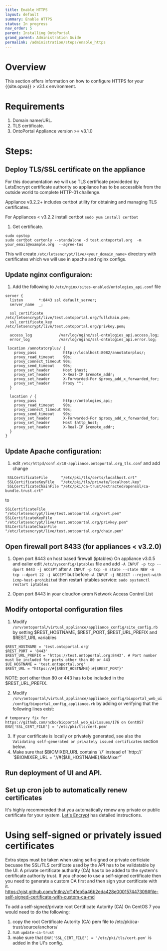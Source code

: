 ```yaml
---
title: Enable HTTPS
layout: default
summary: Enable HTTPS
status: In progress
nav_order: 5
parent: Installing OntoPortal
grand_parent: Administration Guide
permalink: /administration/steps/enable_https
---
```


# Overview

This section offers information on how to configure HTTPS for your {{site.opva}} > v3.1.x environment.

# Requirements
1. Domain name/URL.
1. TLS certificate.
1. OntoPortal Appliance version >= v3.1.0

# Steps:
## Deploy TLS/SSL certificate on the appliance
For this documentation we will use TLS certificate provideded by LetsEncrypt certificate authority so appliance has to be accessible from the outside world to complete HTTP-01 challenge.

Appliance v3.2.2+ includes certbot utility for obtaining and managing TLS
certificates.

For Appliances < v3.2.2 install certbot
`sudo yum install certbot`

1. Get certificate.

```
sudo opstop
sudo certbot certonly --standalone -d test.ontoportal.org  -m your_email@example.org  --agree-tos
```

This will create `/etc/letsencrypt/live/<your_domain_name>` directory with certificates which we will use in apache and nginx configs.

## Update nginx configuraion:
1. Add the following to `/etc/nginx/sites-enabled/ontologies_api.conf` file

```
server {
  listen       *:8443 ssl default_server;
  server_name  _;

  ssl_certificate           /etc/letsencrypt/live/test.ontoportal.org/fullchain.pem;
  ssl_certificate_key       /etc/letsencrypt/live/test.ontoportal.org/privkey.pem;

  access_log            /var/log/nginx/ssl-ontologies_api.access.log;
  error_log             /var/log/nginx/ssl-ontologies_api.error.log;

 location /annotatorplus/ {
    proxy_pass            http://localhost:8082/annotatorplus/;
    proxy_read_timeout    90s;
    proxy_connect_timeout 90s;
    proxy_send_timeout    90s;
    proxy_set_header      Host $host;
    proxy_set_header      X-Real-IP $remote_addr;
    proxy_set_header      X-Forwarded-For $proxy_add_x_forwarded_for;
    proxy_set_header      Proxy "";
  }

  location / {
    proxy_pass            http://ontologies_api;
    proxy_read_timeout    90s;
    proxy_connect_timeout 90s;
    proxy_send_timeout    90s;
    proxy_set_header      X-Forwarded-For $proxy_add_x_forwarded_for;
    proxy_set_header      Host $http_host;
    proxy_set_header      X-Real-IP $remote_addr;
  }
}
```

## Update Apache configuration:
1. edit `/etc/httpd/conf.d/10-appliance.ontoportal.org_tls.conf` and add change

```
 SSLCertificateFile      "/etc/pki/tls/certs/localhost.crt"
 SSLCertificateKeyFile   "/etc/pki/tls/private/localhost.key"
 SSLCertificateChainFile "/etc/pki/ca-trust/extracted/openssl/ca-bundle.trust.crt"
 ```
 to
 ```
 SSLCertificateFile      "/etc/letsencrypt/live/test.ontoportal.org/cert.pem"
 SSLCertificateKeyFile   "/etc/letsencrypt/live/test.ontoportal.org/privkey.pem"
 SSLCertificateChainFile "/etc/letsencrypt/live/test.ontoportal.org/chain.pem"
 ```

## Open firewall port 8433 (for appliances < v3.2.0)
1. Open port 8443 on host based firewall (iptables) 
On appliance v3.0.5 and ealier edit `/etc/sysconfig/iptables` file and add `-A INPUT -p tcp --dport 8443 -j ACCEPT` after `A INPUT -p tcp -m state --state NEW -m tcp --dport 22 -j ACCEPT` but before `-A INPUT -j REJECT --reject-with icmp-host-prohibited` 
then restart iptables service: 
`sudo systemctl restart iptables`

2. Open port 8443 in your cloud/on-prem Network Access Control List

## Modify ontoportal configuration files
1. Modify `/srv/ontoportal/virtual_appliance/appliance_config/site_config.rb` by setting $REST_HOSTNAME, $REST_PORT, $REST_URL_PREFIX and $REST_URL variables
```
$REST_HOSTNAME = 'test.ontoportal.org'
$REST_PORT = '8443'
$REST_URL_PREFIX = 'https://test.ontoportal.org:8443'. # Port number must be included for ports other than 80 or 443
$UI_HOSTNAME = 'test.ontoportal.org'
$REST_URL = "https://#{$REST_HOSTNAME}:#{$REST_PORT}"
```
NOTE:  port other than 80 or 443 has to be included in the $REST_URL_PREFIX.

2. Modify `/srv/ontoportal/virtual_appliance/appliance_config/bioportal_web_ui/config/bioportal_config_appliance.rb` by adding or verifying that the following lines exist:
```
# temporary fix for https://github.com/ncbo/bioportal_web_ui/issues/176 on CentOS7
ENV['SSL_CERT_FILE'] = '/etc/pki/tls/cert.pem'
```
3. If your certificate is locally or privately generated, see also the `Validating self-generated or privately issued certificates` section below.
4. Make sure that $BIOMIXER_URL contains `//` instead of `http://`
`$BIOMIXER_URL = "//#{$UI_HOSTNAME}/BioMixer"`

## Run deployment of UI and API.
## Set up cron job to automatically renew certificates

It's highly recommended that you automatically renew any private or public certificate for your system. [Let's Encrypt](letsencrypt.org) has detailed instructions.

# Using self-signed or privately issued certificates
Extra steps must be taken when using self-signed or private cerficiate becuase the SSL/TLS certificate used by the API has to be validatable by the UI.  A private certificate authority (CA) has to be added to the system's certificate authority trust.  If you choose to use a self-signed certificate then you need to generate a custom CA first and then sign your certificate with it.   
https://gist.github.com/fntlnz/cf14feb5a46b2eda428e000157447309#file-self-signed-certificate-with-custom-ca-md

To add a self-signed/private root Certificate Autority (CA) On CentOS 7 you would need to do the following:
1. copy the root Certificate Autority (CA) pem file to /etc/pki/ca-trust/source/anchors/
2. run `update-ca-trust`
3. make sure that `ENV['SSL_CERT_FILE'] = '/etc/pki/tls/cert.pem'` is added in the UI's config.
